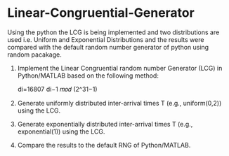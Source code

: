 # Linear-Congruential-Generator
Using the python the LCG is being implemented and two distributions are used i.e. Uniform and Exponential Distributions and the results were compared with the default random number generator of python using random pacakage.
1.	Implement the Linear Congruential random number Generator (LCG) in Python/MATLAB based on the following method:
     
     di=16807 di−1 𝑚𝑜𝑑 (2^31−1)
2.	Generate uniformly distributed inter-arrival times T (e.g., uniform(0,2)) using the LCG.
3.	Generate exponentially distributed inter-arrival times T (e.g., exponential(1)) using the LCG.
4.	Compare the results to the default RNG of Python/MATLAB.
